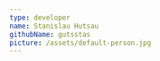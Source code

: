 ```yaml
---
type: developer
name: Stanislau Hutsau
githubName: gutsstas
picture: /assets/default-person.jpg
---
```


